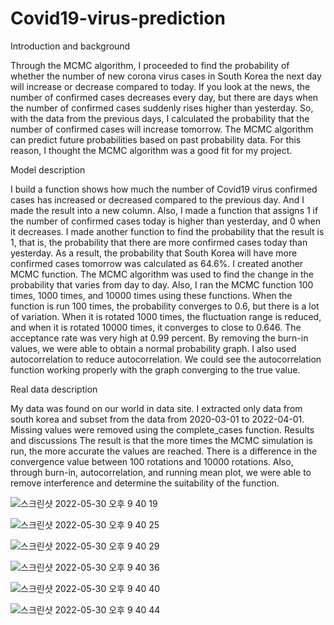 # Covid19-virus-prediction

Introduction and background

Through the MCMC algorithm, I proceeded to find the probability of whether the number of new corona virus cases in South Korea the next day will 
increase or decrease compared to today. 
If you look at the news, the number of confirmed cases decreases every day, but there are days when the number of confirmed cases suddenly rises 
higher than yesterday. So, with the data from the previous days, I calculated the probability that the number of confirmed cases will increase tomorrow. 
The MCMC algorithm can predict future probabilities based on past probability data. For this reason, I thought the MCMC algorithm was a good fit for my 
project.

Model description

I build a function shows how much the number of Covid19 virus confirmed cases has increased or decreased compared to the previous day. 
And I made the result into a new column. Also, I made a function that assigns 1 if the number of confirmed cases today is higher than yesterday, 
and 0 when it decreases. I made another function to find the probability that the result is 1, that is, the probability that there are more confirmed cases 
today than yesterday. As a result, the probability that South Korea will have more confirmed cases tomorrow was calculated as 64.6%. I created another 
MCMC function. The MCMC algorithm was used to find the change in the probability that varies from day to day. Also, I ran the MCMC function 100 times, 
1000 times, and 10000 times using these functions. When the function is run 100 times, the probability converges to 0.6, but there is a lot of variation. 
When it is rotated 1000 times, the fluctuation range is reduced, and when it is rotated 10000 times, it converges to close to 0.646. The acceptance rate 
was very high at 0.99 percent. By removing the burn-in values, we were able to obtain a normal probability graph. I also used autocorrelation to reduce 
autocorrelation. We could see the autocorrelation function working properly with the graph converging to the true value.

Real data description

My data was found on our world in data site. I extracted only data from south korea and subset from the data from 2020-03-01 to 2022-04-01. 
Missing values were removed using the complete_cases function.
Results and discussions
The result is that the more times the MCMC simulation is run, the more accurate the values are reached. 
There is a difference in the convergence value between 100 rotations and 10000 rotations. Also, through burn-in, autocorrelation, 
and running mean plot, we were able to remove interference and determine the suitability of the function.

![스크린샷 2022-05-30 오후 9 40 19](https://user-images.githubusercontent.com/41169144/171076217-e90639d8-6676-49c9-a148-9e18b4270e92.png)

![스크린샷 2022-05-30 오후 9 40 25](https://user-images.githubusercontent.com/41169144/171076226-2c00735f-ed08-4f22-8361-15970fd75fba.png)

![스크린샷 2022-05-30 오후 9 40 29](https://user-images.githubusercontent.com/41169144/171076234-4ea53ee9-b48a-468d-b878-168af0747fb1.png)

![스크린샷 2022-05-30 오후 9 40 36](https://user-images.githubusercontent.com/41169144/171076240-3e44272c-ed35-4d6d-bd15-06e3fd92528a.png)

![스크린샷 2022-05-30 오후 9 40 40](https://user-images.githubusercontent.com/41169144/171076263-34882f21-516b-4bfe-872a-a08f7edcc365.png)

![스크린샷 2022-05-30 오후 9 40 44](https://user-images.githubusercontent.com/41169144/171076269-208f2163-66a1-4848-a82f-24df95d2b150.png)

